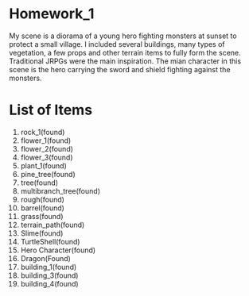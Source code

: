 # Homework_1
My scene is a diorama of a young hero fighting monsters at sunset to protect a small village. I included several buildings, many types of vegetation, a few props and other terrain items to fully form the scene. Traditional JRPGs were the main inspiration. The mian character in this scene is the hero carrying the sword and shield fighting against the monsters.

# List of Items
1. rock_1(found)
2. flower_1(found)
3. flower_2(found)
4. flower_3(found)
5. plant_1(found)
6. pine_tree(found)
7. tree(found)
8. multibranch_tree(found)
9. rough(found)
10. barrel(found)
11. grass(found)
12. terrain_path(found)
13. Slime(found)
14. TurtleShell(found)
15. Hero Character(found)
16. Dragon(Found)
17. building_1(found)
18. building_3(found)
19. building_4(found)
